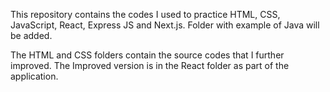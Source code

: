 This repository contains the codes I used to practice HTML, CSS, JavaScript, React, Express JS and Next.js. Folder with example of Java will be added.

The HTML and CSS folders contain the source codes that I further improved. The Improved version is in the React folder as part of the application.
